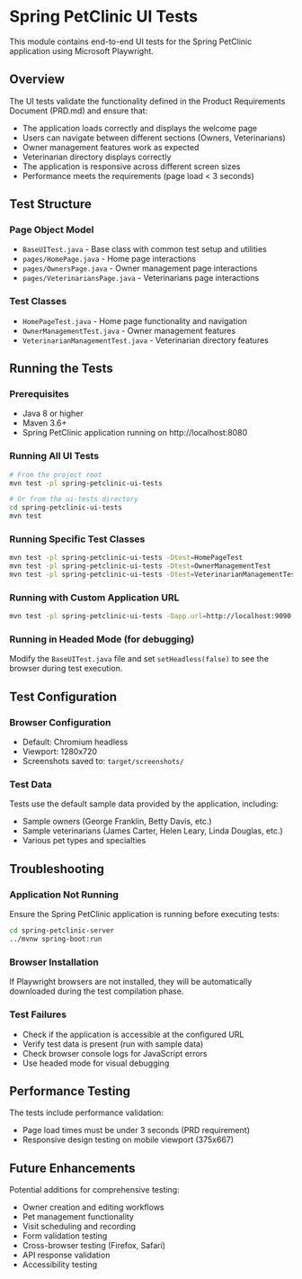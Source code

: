 # Spring PetClinic UI Tests

This module contains end-to-end UI tests for the Spring PetClinic application using Microsoft Playwright.

## Overview

The UI tests validate the functionality defined in the Product Requirements Document (PRD.md) and ensure that:

- The application loads correctly and displays the welcome page
- Users can navigate between different sections (Owners, Veterinarians)
- Owner management features work as expected
- Veterinarian directory displays correctly
- The application is responsive across different screen sizes
- Performance meets the requirements (page load < 3 seconds)

## Test Structure

### Page Object Model
- `BaseUITest.java` - Base class with common test setup and utilities
- `pages/HomePage.java` - Home page interactions
- `pages/OwnersPage.java` - Owner management page interactions  
- `pages/VeterinariansPage.java` - Veterinarians page interactions

### Test Classes
- `HomePageTest.java` - Home page functionality and navigation
- `OwnerManagementTest.java` - Owner management features
- `VeterinarianManagementTest.java` - Veterinarian directory features

## Running the Tests

### Prerequisites
- Java 8 or higher
- Maven 3.6+
- Spring PetClinic application running on http://localhost:8080

### Running All UI Tests
```bash
# From the project root
mvn test -pl spring-petclinic-ui-tests

# Or from the ui-tests directory
cd spring-petclinic-ui-tests
mvn test
```

### Running Specific Test Classes
```bash
mvn test -pl spring-petclinic-ui-tests -Dtest=HomePageTest
mvn test -pl spring-petclinic-ui-tests -Dtest=OwnerManagementTest
mvn test -pl spring-petclinic-ui-tests -Dtest=VeterinarianManagementTest
```

### Running with Custom Application URL
```bash
mvn test -pl spring-petclinic-ui-tests -Dapp.url=http://localhost:9090
```

### Running in Headed Mode (for debugging)
Modify the `BaseUITest.java` file and set `setHeadless(false)` to see the browser during test execution.

## Test Configuration

### Browser Configuration
- Default: Chromium headless
- Viewport: 1280x720
- Screenshots saved to: `target/screenshots/`

### Test Data
Tests use the default sample data provided by the application, including:
- Sample owners (George Franklin, Betty Davis, etc.)
- Sample veterinarians (James Carter, Helen Leary, Linda Douglas, etc.)
- Various pet types and specialties

## Troubleshooting

### Application Not Running
Ensure the Spring PetClinic application is running before executing tests:
```bash
cd spring-petclinic-server
../mvnw spring-boot:run
```

### Browser Installation
If Playwright browsers are not installed, they will be automatically downloaded during the test compilation phase.

### Test Failures
- Check if the application is accessible at the configured URL
- Verify test data is present (run with sample data)
- Check browser console logs for JavaScript errors
- Use headed mode for visual debugging

## Performance Testing

The tests include performance validation:
- Page load times must be under 3 seconds (PRD requirement)
- Responsive design testing on mobile viewport (375x667)

## Future Enhancements

Potential additions for comprehensive testing:
- Owner creation and editing workflows
- Pet management functionality  
- Visit scheduling and recording
- Form validation testing
- Cross-browser testing (Firefox, Safari)
- API response validation
- Accessibility testing